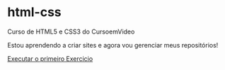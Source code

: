 # html-css
 Curso de HTML5 e CSS3 do CursoemVideo

 Estou aprendendo a criar sites e agora vou gerenciar meus repositórios!

 <a href="https://LucasBondeDeSouza.github.io/html-css/Exercicios/1- Primeiro Código/index.html">Executar o primeiro Exercicio</a>
